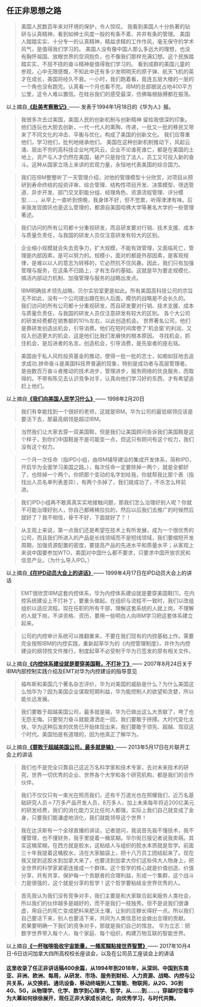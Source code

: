 ## 任正非思想之路

> 美国人民数百年来对环境的保护，令人惊叹。
我看到美国人十分执著的钻研与认真精神，看到如绅士风度一般的有条不紊、井井有条的管理。
美国人踏踏实实、十分专一的认真精神，精益求精的工作作风，毫无保守的学术风气，是值得我们学习的。
美国人没有像中国人那么多远大的理想，也没有胸怀祖国、放眼世界的空洞抱负，也不像我们那样充满幻想。这个民族踏踏实实、不屈不挠的奋斗精神是值得我们学习的。
看到成群的美国儿童的参观，心中无限感慨，不知此中还有多少发明明天的原子弹、航天飞机的英才在成长，美国将经久不衰。一小时，我们跑着看，竟连五层大楼的一层的一个角也没有跑完。认真看一个月也看不完。IBM的总部据说占地400平方公里，这令人难以置信。在硅谷我们的感受最深，仿佛每根脉膊都在振荡。

以上摘自[**《赴美考察散记》**](1994/19940118_赴美考察散记.md)—— 发表于1994年1月18日的《华为人》报。

> 我很多次去过美国，美国人民的创新机制与创新精神 留给我很深的印象。他们连玩也大胆去创新，一代一代人的熏陶、传递，一批又一批的移民又带来了不同文化的冲击、平衡与优化，构成了美国的创新文化。
我们应尊重他们，学习他们，批判地继承他们。
美国在这种创新机制推动下，风起云涌、层出不穷的高科技企业叱咤风云，企业不论谁死谁亡，都是在美国的土地上，资产与人才仍然在美国，破产只是拴住了法人，员工又可投入新的奋斗。这种从国家立场上来讲的宏观力量，永恒地代表美国的综合国力。

> 我们在IBM整整听了一天管理介绍，对他的管理模型十分欣赏，对项目从预研到寿命终结的投资评审、综合管理、结构性项目开发、决策模型、筛选管道、异步开发、部门交叉职能分组、经理角色、资源流程管理、评分模型……，从早上一直听到傍晚，我身体不好，但不觉累，听得津津有味。后来我发现朗讯也是这么管理的，都源自美国哈佛大学等著名大学的一些管理著述。

> 我们访问的所有公司都十分重视研发，而且研发要对行销、技术支援、成本与质量负责任，与我国的研发人员仅注意研发有较大的区别。

> 企业缩小规模就会失去竞争力，扩大规模，不能有效管理，又面临死亡，管理是内部因素，是可以努力的。规模小，面对的都是外部因素，是客观规律，是难以以人的意志为转移的，它必然抗不住风暴。因此，我们只有加强管理与服务，在这条不归路上，才有生存的基础。这就是华为要走规模化、搞活内部动力机制、加强管理与服务的战略出发点。

> IBM明确技术领先战略，贝尔实验室更是如此。所有美国高科技公司的宗旨无不如此，没有一个公司提出跟在别人后面，模仿的战略是不会长久的。
我们访问的所有公司都十分重视研发，而且研发要对行销、技术支援、成本与质量负责任，与我国的研发人员仅注意研发有较大的区别。
各个大公司的研发经费都在销售额的10％左右，以此创造机会。
世界著名公司，他们是靠研发创造出机会，引导消费。他们在短时间席卷了'机会窗'的利润，又投入创造更大的机会，这是他们比我们发展快的根本原因。
寻找机会，抓住机会，是后进者的名言。创造机会，引导消费，是先驱者的座右铭。

> 美国由于私人风险投资基金的推动，使得一批一批的志士，如痴如狂地去追求成功.拼命奋斗是美国科技界普遍的现象，特别是成功者与高层管理者。是由数百万奋斗者推动的技术进步，管理进步，服务网络的优良服务，而取得的。不带有陈见去认识竞争对手，认真向他们学习好的东西，才有希望追赶上他们。

以上摘自[**《我们向美国人民学习什么》**](1998/19980220_我们向美国人民学习什么.md)—— 1998年2月20日

> 我们有幸能找到一个很好的老师，这就是IBM。华为公司的最低纲领应该是要活下去，那最高纲领是超过IBM。

> 当然我们让大家去穿一双美国鞋，但是我们让美国顾问告诉我们美国鞋是这个样子，到你们中国鞋是不是可能变一点，但这只有顾问有这个权力，我们没有这个权力。

> 一个月一次任命（指IPD小组，由IBM辅导建设的集成开发体系，简称IPD，开启华为全面学习美国之路。），每次任命一定要除掉一两个，就是全都好了，也除掉一个两个。你把那个变动的名字划给我，你就帮我比那个表（指找出人员名单列表差异），有两个杀掉了，我们就成功了，不杀怎么样前进。

> 我们IPD小组再不敢真真实实地接触问题，那我们怎么治理好别人呢？你就不可能治理好别人，你自己都稀稀拉拉的，然后以后我们去推广的时候然后就好了？我不相信，骨干不好，下面就好了？！

> 从主观上来说，第一点我们还是希望在技术上有所发展，成为一个很优秀的公司，而且我们所进入的产品是长线领域而不是短线领域，我们要缩短开发周期，加强资源配置的密度，要提高产品的先进水平和质量水平；从客观上来说中国要参加WTO，美国对中国什么都不要求，只要求中国开放农民和信息产业。（为什么导入IPD。）

以上摘自[**《在IPD动员大会上的讲话》**](1999/19990417_在IPD动员大会上的讲话.md)—— 1999年4月17日在IPD动员大会上的讲话

> EMT很欣赏IBM这套内控体系，华为内控体系建设就是要穿美国鞋[1]，在内控系统建设上不打补丁，要重头做起。在组织与流程不一致时，我们以改组组织以适应流程。现在任职的所有干部，理解这套系统的人就上岗，不理解的人就下岗，不讲资格、资历，要用一些明白人向IBM学习把这套体系建立起来。

> 公司的内控审计系统可以推翻重来，不要在我们现有的内控基础上作。需要完全按照IBM的内控实践，重新起草华为的《内控管理制度》，并作为内控建设的纲领性文件推行，制度起草不必受制于华为已签发的原有相关文件。

以上摘自[**《内控体系建设就是要穿美国鞋，不打补丁》**](2007/20070824_内控体系建设就是要穿美国鞋，不打补丁.md)—— 2007年8月24日关于IBM内部控制实践介绍及EMT对华为内控建设的指导意见

> 福布斯和美国几个著名杂志评价，华为对美国的威胁是什么？为什么美国这么怕华为？因为美国企业谋取短期利益，华为能控制人的欲望和贪婪，所以能长远发展。

> 我们要敢于超越美国公司，最多就是输，华为已做出这么大贡献了，垮了也无怨无悔。只要努力奋斗就能潇洒走一回，我们要敢于拼搏。大时代变化太快，华为这种后发的优势已开始体现出来，我们要敢于领先、超越、驾驭这个时代。美国怕是有道理的，因为他真正了解华为。

以上摘自[**《要敢于超越美国公司，最多就是输》**](2013/20130517_要敢于超越美国公司，最多就是输.md)—— 2013年5月17日在片联开工会上的讲话 

> 我们也不是完全只靠自己这近万名科学家和技术专家，去对未来技术的研究，世界一切优秀的企业、世界各个大学和各个研究机构，都是我们的合作伙伴。

> 我们不仅仅只有一束光在照亮我们，还有千万道光也在照耀我们，近万名基础研究人员＋7万多产品开发人员，8万多人，加上未来每年将近200亿美元的研发经费，我们的消化能力又比任何人都强，实际上我们自己就变成了金身，只要我们能谦虚地消化，我们就能领导这个世界！

> 我在达沃斯有一个全球直播的讲话，记者提问，我说首先我不懂技术，我不懂管理，也不懂财务，我手里提着一桶浆糊。华尔街日报记者说我卖萌。其实这桶浆糊，在西方就是胶水，这粘结人与组织的胶水本质就是哲学。前面三十年我提着这桶胶水，浇在大家脑袋上，把十八万员工团结起来了。现在我又提到这胶水到加拿大来了，也要浇到加拿大你们这些伟大人物身上，把全世界的科学家紧密连接成一个群体。这个哲学的核心就是价值创造、价值分享，共有共享，保护每一个贡献者的合理利益，形成一个集群，这个战斗力是很强的，这个就是分享的哲学！这个哲学要粘结全世界优秀的人。

> 首先我认为我们没有竞争对手，我们主要是和大家联合起来服务人类社会，所以我们的伙伴越多是越好的，而不是我们一枝独秀。但不是说我们很谦虚，用自己的死亡变成肥料来肥沃土壤，让别的庄稼长得好一点。所以我们自己要活下来，别人也要活下来，共同为人类信息社会做出合理的贡献。
若果要明确一下我们的竞争对手，那就是我们自己的惰怠。
华为立志：把数字世界带入每个人、每个家庭、每个组织，构建万物互联的智能世界。

以上摘自[**《一杯咖啡吸收宇宙能量，一桶浆糊粘接世界智慧》**](2017/20171006_一杯咖啡吸收宇宙能量，一桶浆糊粘接世界智慧.md)—— 2017年10月4日-6日访问加拿大四所高校校长座谈会，以及在公司员工座谈会上的讲话 


#### 这里收录了任正非讲话稿400余篇，从1994年到2018年，从深圳、中国到东南亚、非洲、欧洲、每周，从研发、市场、服务到财经、人力资源、战略、内控与公共关系，从交换机、通讯设备、移动终端到人工智能、物联网，从2G、3G到4G、5G，从物理学、化学、数学到心理学、哲学，从……到……，穿越时空看华为大幕如何徐徐展开，观任正非大家成长进化，向优秀学习，与时代共舞。


